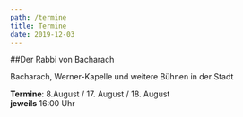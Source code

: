 ```yaml
---
path: /termine
title: Termine
date: 2019-12-03
---
```


##Der Rabbi von Bacharach

Bacharach, Werner-Kapelle und weitere Bühnen in der Stadt 

**Termine**: 8.August /  17. August / 18. August <br/> **jeweils** 16:00 Uhr